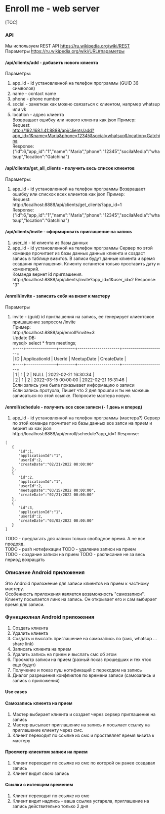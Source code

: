 # Enroll me - web server


[TOC]


### API
Мы используем REST API https://ru.wikipedia.org/wiki/REST  
Параметры https://ru.wikipedia.org/wiki/URL#параметры    

#### /api/clients/add - добавить нового клиента 
Параметры: 
1. app_id - id установленной на телефон программы (GUID 36 символов)
1. name - contact name
1. phone - phone number
1. social - заметкак как можно связаться с клиентом, напрмер whatsup или vk 
1. location - адрес клиента  
Возвращает ошибку или нового клиента как json 
Пример:      
Request:  
http://192.168.1.41:8888/api/clients/add?app_id=1&name=Maria&phone=12345&social=whatsup&location=Gatchina  
Response:  
{"id":6,"app_id":"1","name":"Maria","phone":"12345","socilaMedia":"whatsup","location":"Gatchina"}  


#### /api/clients/get_all_clients - получить весь список клиентов 
Параметры:  
1. app_id - id установленной на телефон программы 
Возвращает ошибку или спискок всех клиентов как json 
Пример:      
Request:  
http://localhost:8888/api/clients/get_clients?app_id=1  
Response:  
{"id":6,"app_id":"1","name":"Maria","phone":"12345","socilaMedia":"whatsup","location":"Gatchina"}  
  
  
#### /api/clients/invite - сформировать приглашение на запись
1. user_id - id клиента из базы данных  
1. app_id - id установленной на телефон программы 
Сервер по этой команде прочитает из базы данных данные клиента и создаст запись в таблице визитов.
В записи будут данные клиента и время создания приглашения. 
Клиенту останется только проставить дату и коментарий.  
Команда вернет id приглашения.  
http://localhost:8888/api/clients/invite?app_id=1&user_id=2
Response:    
"3"  
  
  
#### /enroll/invite - записать себя на визит к мастеру
Параметры
1. invite - (guid) id приглашения на запись, ее генерирует клиентское пришашение запросом /invite  
Пример:  
http://localhost:8888/api/enroll?invite=3  
Update DB:  
mysql> select * from meetings;  
+----+---------------+--------+---------------------+---------------------+  
| ID | ApplicationId | UserId | MeetupDate          | CreateDate          |  
+----+---------------+--------+---------------------+---------------------+  
|  1 | 1             |      2 | NULL                | 2022-02-21 16:30:34 |  
|  2 | 1             |      2 | 2022-03-15 00:00:00 | 2022-02-21 16:31:46 |  
Если запись уже была показывает информацию о записи      
Если запись протухла, Пишет что 2 дня прошли и ты не можешь записаться по этой ссылке. Попросите мастера новую.    
  
  
#### /enroll/schedule - получить все свои записи (- 1 день и вперед)
1. app_id - id установленной на телефон программы (мастера?)
Сервер по этой команде прочитает из базы данных все запси на прием и вернет их как json  
http://localhost:8888/api/enroll/schedule?app_id=1
Response:  
```   
[
   {
      "id":1,
      "applicationId":"1",
      "userId":2,
      "createDate":"02/21/2022 00:00:00"
   },
   {
      "id":2,
      "applicationId":"1",
      "userId":2,
      "meetupDate":"03/15/2022 00:00:00",
      "createDate":"02/21/2022 00:00:00"
   },
   {
      "id":3,
      "applicationId":"1",
      "userId":2,
      "createDate":"03/03/2022 00:00:00"
   }
] 
```

TODO - предлагать для записи только свободное время. А не все продряд.  
TODO - push нотификации
TODO - удаление записи на прием   
TODO - создание записи на прием
TODO - расписание не за весь период возращать

  
### Описание Android приложения 
Это Android приложение для записи клиентов на прием к частному мастеру.  
Особенность приложения является возвможность "самозаписи". Клиенту посылается линк на запись. Он открывает его и сам выбирает время для записи.

### Функциолнал Android приложения
1. Создать клиента
1. Удалить клиента
1. Создать и выслать приглашение на самозапись по (смс, whatsup ...  share link)
1. Записать клиента на прием
1. Удалить запись на прием и выслать смс об этом
1. Просмотр записи на прием (разный показ прошедших и тех чтоо еще будут)
1. Получение и показ пуш нотификаций с переходом на запись
1. Диалог разрешения конфликтов по времени записи (самозапись и запись с приложения) 


#### Use cases
#### Самозапись клиента на прием
1. Мастер выбирает клиента и создает через сервер приглашение на запись
1. Мастер высылает приглашение на запись и посылает ссылку на приглашение клиенту через смс.
1. Клиент переходит по ссылке из смс и проставляет время визита к мастеру
#### Просмотр клиентом записи на прием
1. Клиент переходит по ссылке из смс по которой он ранее создавал запись
1. Клиент видит свою запись
#### Ссылки с истекщим временем
1. Клиент переходит по ссылке из смс 
1. Клиент видит надпись - ваша ссылка устарела, приглашение на запись действительно только 2 дня

